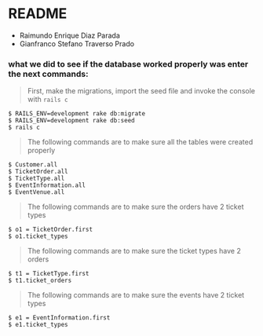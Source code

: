 # README

* Raimundo Enrique Diaz Parada
* Gianfranco Stefano Traverso Prado

### what we did to see if the database worked properly was enter the next commands:
> First, make the migrations, import the seed file and invoke the console with `rails c`
```shell
$ RAILS_ENV=development rake db:migrate
$ RAILS_ENV=development rake db:seed
$ rails c
```
> The following commands are to make sure all the tables were created properly
```shell
$ Customer.all
$ TicketOrder.all
$ TicketType.all
$ EventInformation.all
$ EventVenue.all
```

> The following commands are to make sure the orders have 2 ticket types
```shell
$ o1 = TicketOrder.first
$ o1.ticket_types
```
> The following commands are to make sure the ticket types have 2 orders
```shell
$ t1 = TicketType.first
$ t1.ticket_orders
```
> The following commands are to make sure the events have 2 ticket types
```shell
$ e1 = EventInformation.first
$ e1.ticket_types
```
